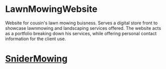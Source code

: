 # LawnMowingWebsite
Website for cousin's lawn mowing buisness. Serves a digital store front to showcase lawnmowing and landscaping services offered. The website acts as a portfolio breaking down his services, while offering personal contact information for the client use.

# [SniderMowing](snidermowing.com)
